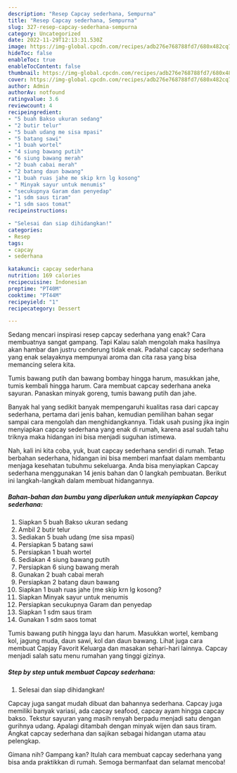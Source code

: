 ```yaml
---
description: "Resep Capcay sederhana, Sempurna"
title: "Resep Capcay sederhana, Sempurna"
slug: 327-resep-capcay-sederhana-sempurna
category: Uncategorized
date: 2022-11-29T12:13:31.530Z
image: https://img-global.cpcdn.com/recipes/adb276e768788fd7/680x482cq70/capcay-sederhana-foto-resep-utama.jpg
hideToc: false
enableToc: true
enableTocContent: false
thumbnail: https://img-global.cpcdn.com/recipes/adb276e768788fd7/680x482cq70/capcay-sederhana-foto-resep-utama.jpg
cover: https://img-global.cpcdn.com/recipes/adb276e768788fd7/680x482cq70/capcay-sederhana-foto-resep-utama.jpg
author: Admin
authorAv: notfound
ratingvalue: 3.6
reviewcount: 4
recipeingredient:
- "5 buah Bakso ukuran sedang"
- "2 butir telur"
- "5 buah udang me sisa mpasi"
- "5 batang sawi"
- "1 buah wortel"
- "4 siung bawang putih"
- "6 siung bawang merah"
- "2 buah cabai merah"
- "2 batang daun bawang"
- "1 buah ruas jahe me skip krn lg kosong"
- " Minyak sayur untuk menumis"
- "secukupnya Garam dan penyedap"
- "1 sdm saus tiram"
- "1 sdm saos tomat"
recipeinstructions:

- "Selesai dan siap dihidangkan!"
categories:
- Resep
tags:
- capcay
- sederhana

katakunci: capcay sederhana 
nutrition: 169 calories
recipecuisine: Indonesian
preptime: "PT40M"
cooktime: "PT44M"
recipeyield: "1"
recipecategory: Dessert

---
```



Sedang mencari inspirasi resep capcay sederhana yang enak? Cara membuatnya sangat gampang. Tapi Kalau salah mengolah maka hasilnya akan hambar dan justru cenderung tidak enak. Padahal capcay sederhana yang enak selayaknya mempunyai aroma dan cita rasa yang bisa memancing selera kita.


Tumis bawang putih dan bawang bombay hingga harum, masukkan jahe, tumis kembali hingga harum. Cara membuat capcay sederhana aneka sayuran. Panaskan minyak goreng, tumis bawang putih dan jahe.

Banyak hal yang sedikit banyak mempengaruhi kualitas rasa dari capcay sederhana, pertama dari jenis bahan, kemudian pemilihan bahan segar sampai cara mengolah dan menghidangkannya. Tidak usah pusing jika ingin menyiapkan capcay sederhana yang enak di rumah, karena asal sudah tahu triknya maka hidangan ini bisa menjadi suguhan istimewa.


Nah, kali ini kita coba, yuk, buat capcay sederhana sendiri di rumah. Tetap berbahan sederhana, hidangan ini bisa memberi manfaat dalam membantu menjaga kesehatan tubuhmu sekeluarga. Anda bisa menyiapkan Capcay sederhana menggunakan 14 jenis bahan dan 0 langkah pembuatan. Berikut ini langkah-langkah dalam membuat hidangannya.

<!--inarticleads1-->

##### Bahan-bahan dan bumbu yang diperlukan untuk menyiapkan Capcay sederhana:

1. Siapkan 5 buah Bakso ukuran sedang
1. Ambil 2 butir telur
1. Sediakan 5 buah udang (me sisa mpasi)
1. Persiapkan 5 batang sawi
1. Persiapkan 1 buah wortel
1. Sediakan 4 siung bawang putih
1. Persiapkan 6 siung bawang merah
1. Gunakan 2 buah cabai merah
1. Persiapkan 2 batang daun bawang
1. Siapkan 1 buah ruas jahe (me skip krn lg kosong?
1. Siapkan  Minyak sayur untuk menumis
1. Persiapkan secukupnya Garam dan penyedap
1. Siapkan 1 sdm saus tiram
1. Gunakan 1 sdm saos tomat


Tumis bawang putih hingga layu dan harum. Masukkan wortel, kembang kol, jagung muda, daun sawi, kol dan daun bawang. Lihat juga cara membuat Capjay Favorit Keluarga dan masakan sehari-hari lainnya. Capcay menjadi salah satu menu rumahan yang tinggi gizinya. 

<!--inarticleads2-->

##### Step by step untuk membuat Capcay sederhana:


1. Selesai dan siap dihidangkan!

Capcay juga sangat mudah dibuat dan bahannya sederhana. Capcay juga memiliki banyak variasi, ada capcay seafood, capcay ayam hingga capcay bakso. Tekstur sayuran yang masih renyah berpadu menjadi satu dengan gurihnya udang. Apalagi ditambah dengan minyak wijen dan saus tiram. Angkat capcay sederhana dan sajikan sebagai hidangan utama atau pelengkap. 

Gimana nih? Gampang kan? Itulah cara membuat capcay sederhana yang bisa anda praktikkan di rumah. Semoga bermanfaat dan selamat mencoba!
